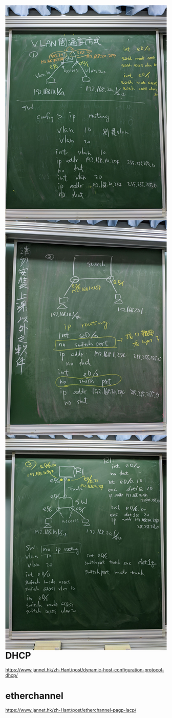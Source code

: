 
<img src="image/20191217a.jpg" witdth ="150" align="left"/>
<img src="image/20191217b.jpg" witdth="150" align="center"/>
<img src="image/20191217c.jpg"  witdth ="150" align="right"/>


# DHCP

https://www.jannet.hk/zh-Hant/post/dynamic-host-configuration-protocol-dhcp/

# etherchannel
https://www.jannet.hk/zh-Hant/post/etherchannel-pagp-lacp/